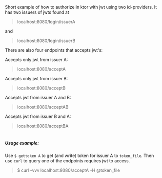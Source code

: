 
Short example of how to authorize in ktor with jwt using two id-providers.
It has two issuers of jwts found at 
>localhost:8080/login/issuerA

and 
>localhost:8080/login/issuerB

There are also four endpoints that accepts jwt's:

Accepts only jwt from issuer A: 
>localhost:8080/acceptA

Accepts only jwt from issuer B:
>localhost:8080/acceptB

Accepts jwt from issuer A and B:
>localhost:8080/acceptAB

Accepts jwt from issuer B and A:
>localhost:8080/acceptBA


#
##### Usage example:

Use ```$ gettoken A``` to get (and write) token for issuer A to ```token_file```.
Then use ```curl``` to query one of the endpoints requires jwt to access.
>$ curl -vvv localhost:8080/acceptA -H @token_file

